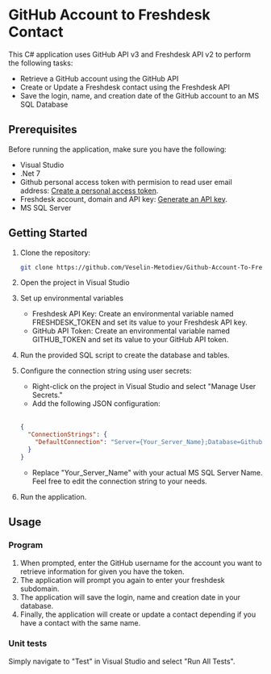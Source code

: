 # GitHub Account to Freshdesk Contact

This C# application uses GitHub API v3 and Freshdesk API v2 to perform the following tasks:
- Retrieve a GitHub account using the GitHub API
- Create or Update a Freshdesk contact using the Freshdesk API
- Save the login, name, and creation date of the GitHub account to an MS SQL Database

## Prerequisites

Before running the application, make sure you have the following:

- Visual Studio
- .Net 7
- Github personal access token with permision to read user email address: [Create a personal access token](https://docs.github.com/en/authentication/keeping-your-account-and-data-secure/creating-a-personal-access-token).
- Freshdesk account, domain and API key: [Generate an API key](https://developers.freshdesk.com/api/#authentication).
- MS SQL Server

## Getting Started

1. Clone the repository:

   ```bash
   git clone https://github.com/Veselin-Metodiev/Github-Account-To-Freshdesk-Contacts.git
   
2. Open the project in Visual Studio
3. Set up environmental variables
   - Freshdesk API Key: Create an environmental variable named FRESHDESK_TOKEN and set its value to your Freshdesk API key.
   - GitHub API Token: Create an environmental variable named GITHUB_TOKEN and set its value to your GitHub API token.
4. Run the provided SQL script to create the database and tables.
5. Configure the connection string using user secrets:
   - Right-click on the project in Visual Studio and select "Manage User Secrets."
   - Add the following JSON configuration:
   <br/>
   
   ```json
   {
     "ConnectionStrings": {
       "DefaultConnection": "Server={Your_Server_Name};Database=GithubAccountToFreshdeskContact;Integrated Security=True;TrustServerCertificate=True;"
     }
   }
   ```
   - Replace "Your_Server_Name" with your actual MS SQL Server Name. Feel free to edit the connection string to your needs.
6. Run the application.

## Usage

### Program
1. When prompted, enter the GitHub username for the account you want to retrieve information for given you have the token.
2. The application will prompt you again to enter your freshdesk subdomain.
3. The application will save the login, name and creation date in your database.
4. Finally, the application will create or update a contact depending if you have a contact with the same name.

### Unit tests
Simply navigate to "Test" in Visual Studio and select "Run All Tests".
